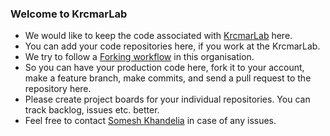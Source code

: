 ### Welcome to KrcmarLab

 - We would like to keep the code associated with [KrcmarLab](https://www.cs.cit.tum.de/bpm/krcmar/) here.
 - You can add your code repositories here, if you work at the KrcmarLab.
 - We try to follow a [Forking workflow](https://www.atlassian.com/git/tutorials/comparing-workflows/forking-workflow) in this organisation.
 - So you can have your production code here, fork it to your account, make a feature branch, make commits, and send a pull request to the repository here. 
 - Please create project boards for your individual repositories. You can track backlog, issues etc. better.
 - Feel free to contact [Somesh Khandelia](https://github.com/someshkhandelia) in case of any issues.
